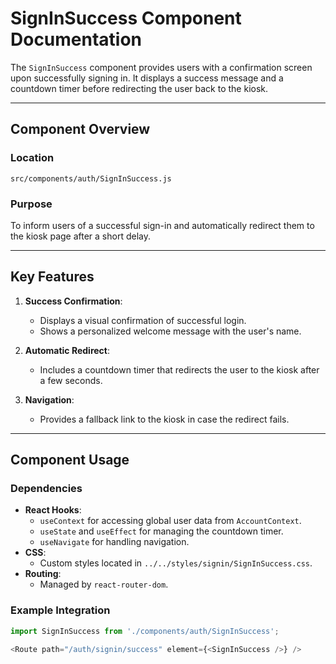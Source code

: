 # SignInSuccess Component Documentation

The `SignInSuccess` component provides users with a confirmation screen upon successfully signing in. It displays a success message and a countdown timer before redirecting the user back to the kiosk.

---

## Component Overview

### Location
`src/components/auth/SignInSuccess.js`

### Purpose
To inform users of a successful sign-in and automatically redirect them to the kiosk page after a short delay.

---

## Key Features

1. **Success Confirmation**:
   - Displays a visual confirmation of successful login.
   - Shows a personalized welcome message with the user's name.

2. **Automatic Redirect**:
   - Includes a countdown timer that redirects the user to the kiosk after a few seconds.

3. **Navigation**:
   - Provides a fallback link to the kiosk in case the redirect fails.

---

## Component Usage

### Dependencies
- **React Hooks**:
  - `useContext` for accessing global user data from `AccountContext`.
  - `useState` and `useEffect` for managing the countdown timer.
  - `useNavigate` for handling navigation.
- **CSS**:
  - Custom styles located in `../../styles/signin/SignInSuccess.css`.
- **Routing**:
  - Managed by `react-router-dom`.

### Example Integration
```javascript
import SignInSuccess from './components/auth/SignInSuccess';

<Route path="/auth/signin/success" element={<SignInSuccess />} />
